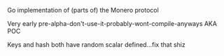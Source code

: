 Go implementation of (parts of) the Monero protocol

Very early pre-alpha-don't-use-it-probably-wont-compile-anyways AKA POC

Keys and hash both have random scalar defined...fix that shiz